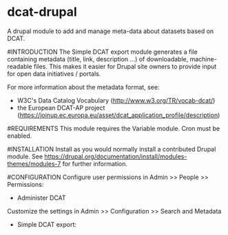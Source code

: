 # dcat-drupal
A drupal module to add and manage meta-data about datasets based on DCAT.

#INTRODUCTION
The Simple DCAT export module generates a file containing metadata (title,
link, description ...) of downloadable, machine-readable files.
This makes it easier for Drupal site owners to provide input for open data
initiatives / portals.

For more information about the metadata format, see:
- W3C's Data Catalog Vocabulary (http://www.w3.org/TR/vocab-dcat/)
- the European DCAT-AP project 
(https://joinup.ec.europa.eu/asset/dcat_application_profile/description)


#REQUIREMENTS
This module requires the Variable module.
Cron must be enabled.

#INSTALLATION
Install as you would normally install a contributed Drupal module.
See https://drupal.org/documentation/install/modules-themes/modules-7
for further information.


#CONFIGURATION
Configure user permissions in Admin >> People >> Permissions:
- Administer DCAT

Customize the settings in Admin >> Configuration >> Search and Metadata
- Simple DCAT export:
 

